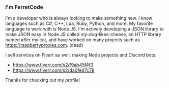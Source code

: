 ### I'm FerretCode

I'm a developer who is always looking to make something new. I know languages such as C#, C++, Lua, Ruby, Python, and more. My favorite language to work with is Node.JS.
I'm actively developing a JSON library to make JSON easy in Node.JS called my-dog-likes-cheese, an HTTP library named after my cat, and have worked on many projects such as https://raspberryproxies.com. (dead)

I sell services on Fiverr as well, making Node projects and Discord bots.

- https://www.fiverr.com/s2/f9ab45f4f3
- https://www.fiverr.com/s2/da0fed7c78

Thanks for checking out my profile!

